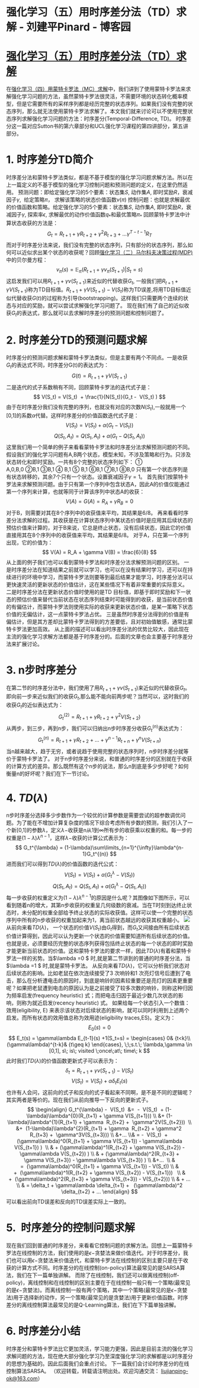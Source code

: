 
# 强化学习（五）用时序差分法（TD）求解 - 刘建平Pinard - 博客园






# [强化学习（五）用时序差分法（TD）求解](https://www.cnblogs.com/pinard/p/9529828.html)
在[强化学习（四）用蒙特卡罗法（MC）求解](https://www.cnblogs.com/pinard/p/9492980.html)中，我们讲到了使用蒙特卡罗法来求解强化学习问题的方法，虽然蒙特卡罗法很灵活，不需要环境的状态转化概率模型，但是它需要所有的采样序列都是经历完整的状态序列。如果我们没有完整的状态序列，那么就无法使用蒙特卡罗法求解了。本文我们就来讨论可以不使用完整状态序列求解强化学习问题的方法：时序差分(Temporal-Difference, TD)。
时序差分这一篇对应Sutton书的第六章部分和UCL强化学习课程的第四讲部分，第五讲部分。
# 1. 时序差分TD简介
时序差分法和蒙特卡罗法类似，都是不基于模型的强化学习问题求解方法。所以在上一篇定义的不基于模型的强化学习控制问题和预测问题的定义，在这里仍然适用。
预测问题：即给定强化学习的5个要素：状态集$S$, 动作集$A$, 即时奖励$R$，衰减因子$\gamma$,  给定策略$\pi$， 求解该策略的状态价值函数$v(\pi)$
控制问题：也就是求解最优的价值函数和策略。给定强化学习的5个要素：状态集$S$, 动作集$A$, 即时奖励$R$，衰减因子$\gamma$, 探索率$\epsilon$, 求解最优的动作价值函数$q_{*}$和最优策略$\pi_{*}$
回顾蒙特卡罗法中计算状态收获的方法是：
$$
G_t =R_{t+1} + \gamma R_{t+2} + \gamma^2R_{t+3}+...  \gamma^{T-t-1}R_{T}
$$
而对于时序差分法来说，我们没有完整的状态序列，只有部分的状态序列，那么如何可以近似求出某个状态的收获呢？回顾[强化学习（二）马尔科夫决策过程(MDP)](https://www.cnblogs.com/pinard/p/9426283.html)中的贝尔曼方程：
$$
v_{\pi}(s) = \mathbb{E}_{\pi}(R_{t+1} + \gamma v_{\pi}(S_{t+1}) | S_t=s) 
$$
这启发我们可以用$R_{t+1} + \gamma v(S_{t+1})$来近似的代替收获$G_t$, 一般我们把$R_{t+1} + \gamma V(S_{t+1})$称为TD目标值。$R_{t+1} + \gamma V(S_{t+1}) -V(S_t)$称为TD误差,将用TD目标值近似代替收获$G(t)$的过程称为引导(bootstrapping)。这样我们只需要两个连续的状态与对应的奖励，就可以尝试求解强化学习问题了。
现在我们有了自己的近似收获$G_t$的表达式，那么就可以去求解时序差分的预测问题和控制问题了。
# 2. 时序差分TD的预测问题求解
时序差分的预测问题求解和蒙特卡罗法类似，但是主要有两个不同点。一是收获$G_t$的表达式不同，时序差分G(t)的表达式为：
$$
G(t) = R_{t+1} + \gamma V(S_{t+1})
$$
二是迭代的式子系数稍有不同，回顾蒙特卡罗法的迭代式子是：
$$
V(S_t) = V(S_t)  + \frac{1}{N(S_t)}(G_t -  V(S_t) )
$$
由于在时序差分我们没有完整的序列，也就没有对应的次数$N(S_t)$,一般就用一个[0,1]的系数$\alpha$代替。这样时序差分的价值函数迭代式子是：
$$
V(S_t) = V(S_t)  + \alpha(G_t -  V(S_t) )
$$
$$
Q(S_t, A_t) = Q(S_t, A_t) +\alpha(G_t -  Q(S_t, A_t) )
$$
这里我们用一个简单的例子来看看蒙特卡罗法和时序差分法求解预测问题的不同。
假设我们的强化学习问题有A,B两个状态，模型未知，不涉及策略和行为。只涉及状态转化和即时奖励。一共有8个完整的状态序列如下：
① A,0,B,0 ②B,1 ③B,1 ④ B,1 ⑤ B,1 ⑥B,1 ⑦B,1 ⑧B,0
只有第一个状态序列是有状态转移的，其余7个只有一个状态。设置衰减因子$\gamma =1$。
首先我们按蒙特卡罗法来求解预测问题。由于只有第一个序列中包含状态A，因此A的价值仅能通过第一个序列来计算，也就等同于计算该序列中状态A的收获：
$$
V(A) = G(A) = R_A + \gamma R_B = 0
$$
对于B，则需要对其在8个序列中的收获值来平均，其结果是6/8。
再来看看时序差分法求解的过程。其收获是在计算状态序列中某状态价值时是应用其后续状态的预估价值来计算的，对于B来说，它总是终止状态，没有后续状态，因此它的价值直接用其在8个序列中的收获值来平均，其结果是6/8。
对于A，只在第一个序列出现，它的价值为：
$$
V(A) = R_A + \gamma V(B) = \frac{6}{8}
$$
从上面的例子我们也可以看到蒙特卡罗法和时序差分法求解预测问题的区别。
一是时序差分法在知道结果之前就可以学习，也可以在没有结果时学习，还可以在持续进行的环境中学习，而蒙特卡罗法则要等到最后结果才能学习，时序差分法可以更快速灵活的更新状态的价值估计，这在某些情况下有着非常重要的实际意义。
二是时序差分法在更新状态价值时使用的是TD 目标值，即基于即时奖励和下一状态的预估价值来替代当前状态在状态序列结束时可能得到的收获，是当前状态价值的有偏估计，而蒙特卡罗法则使用实际的收获来更新状态价值，是某一策略下状态价值的无偏估计，这一点蒙特卡罗法占优。
三是虽然时序差分法得到的价值是有偏估计，但是其方差却比蒙特卡罗法得到的方差要低，且对初始值敏感，通常比蒙特卡罗法更加高效。
从上面的描述可以看出时序差分法的优势比较大，因此现在主流的强化学习求解方法都是基于时序差分的。后面的文章也会主要基于时序差分法来扩展讨论。
# 3. n步时序差分
在第二节的时序差分法中，我们使用了用$R_{t+1} + \gamma v(S_{t+1})$来近似的代替收获$G_t$。即向前一步来近似我们的收获$G_t$,那么能不能向前两步呢？当然可以，这时我们的收获$G_t$的近似表达式为：
$$
G_t^{(2)} = R_{t+1} + \gamma  R_{t+2} +  \gamma^2V(S_{t+2})
$$
从两步，到三步，再到n步，我们可以归纳出n步时序差分收获$G_t^{(n)}$表达式为：
$$
G_t^{(n)} = R_{t+1} + \gamma  R_{t+2} + ... + \gamma^{n-1} R_{t+n}  + \gamma^nV(S_{t+n})  
$$
当n越来越大，趋于无穷，或者说趋于使用完整的状态序列时，n步时序差分就等价于蒙特卡罗法了。
对于n步时序差分来说，和普通的时序差分的区别就在于收获的计算方式的差异。那么既然有这个n步的说法，那么n到底是多少步好呢？如何衡量n的好坏呢？我们在下一节讨论。
# 4. $TD(\lambda)$
n步时序差分选择多少步数作为一个较优的计算参数是需要尝试的超参数调优问题。为了能在不增加计算复杂度的情况下综合考虑所有步数的预测，我们引入了一个新[0,1]的参数$\lambda$，定义$\lambda-$收获是n从1到$\infty$所有步的收获乘以权重的和。每一步的权重是$(1-\lambda)\lambda^{n-1}$，这样$\lambda-$收获的计算公式表示为：
$$
G_t^{\lambda} = (1-\lambda)\sum\limits_{n=1}^{\infty}\lambda^{n-1}G_t^{(n)}
$$
进而我们可以得到$TD(\lambda)$的价值函数的迭代公式：
$$
V(S_t) = V(S_t)  + \alpha(G_t^{\lambda} -  V(S_t) )
$$
$$
Q(S_t, A_t) = Q(S_t, A_t) +\alpha(G_t^{\lambda}-  Q(S_t, A_t) )
$$
每一步收获的权重定义为$(1-\lambda)\lambda^{n-1}$的原因是什么呢？其图像如下图所示，可以看到随着n的增大，其第n步收获的权重呈几何级数的衰减。当在T时刻到达终止状态时，未分配的权重全部给予终止状态的实际收获值。这样可以使一个完整的状态序列中所有的n步收获的权重加起来为1，离当前状态越远的收获其权重越小。
![](https://images2018.cnblogs.com/blog/1042406/201808/1042406-20180824163740251-607605293.jpg)
从前向来看$TD(\lambda)$， 一个状态的价值$V(S_t) $由$G_t$得到，而$G_t$又间接由所有后续状态价值计算得到，因此可以认为更新一个状态的价值需要知道所有后续状态的价值。也就是说，必须要经历完整的状态序列获得包括终止状态的每一个状态的即时奖励才能更新当前状态的价值。这和蒙特卡罗法的要求一样，因此$TD(\lambda)$有着和蒙特卡罗法一样的劣势。当$\lambda =0 $ 时,就是第二节讲到的普通的时序差分法，当$\lambda =1 $ 时,就是蒙特卡罗法。
从反向来看$TD(\lambda)$，它可以分析我们状态对后续状态的影响。比如老鼠在依次连续接受了3 次响铃和1 次亮灯信号后遭到了电击，那么在分析遭电击的原因时，到底是响铃的因素较重要还是亮灯的因素更重要呢？如果把老鼠遭到电击的原因认为是之前接受了较多次数的响铃，则称这种归因为频率启发(frequency heuristic) 式；而把电击归因于最近少数几次状态的影响，则称为就近启发(recency heuristic) 式。
如果给每一个状态引入一个数值：效用(eligibility, E) 来表示该状态对后续状态的影响，就可以同时利用到上述两个启发。而所有状态的效用值总称为效用迹(eligibility traces,ES)。定义为：
$$
E_0(s) = 0
$$
$$
E_t(s) = \gamma\lambda E_{t-1}(s) +1(S_t=s) = \begin{cases} 0& {t<k}\\ (\gamma\lambda)^{t-k}& {t\geq k} \end{cases}, \;\;s.t.\; \lambda,\gamma \in [0,1], s\; is\; visited \;once\;at\; time\; k
$$
此时我们$TD(\lambda)$的价值函数更新式子可以表示为：
$$
\delta_t = R_{t+1} + \gamma v(S_{t+1}) -V(S_t)
$$
$$
V(S_t) = V(S_t)  + \alpha\delta_tE_t(s)
$$
也许有人会问，这前向的式子和反向的式子看起来不同啊，是不是不同的逻辑呢？其实两者是等价的。现在我们从前向推导一下反向的更新式子。
$$
\begin{align} G_t^{\lambda} -  V(S_t)  &=  -  V(S_t)  + (1-\lambda)\lambda^{0}(R_{t+1} + \gamma V(S_{t+1})) \\ &+ (1-\lambda)\lambda^{1}(R_{t+1} + \gamma  R_{t+2} +  \gamma^2V(S_{t+2}))  \\ &+  (1-\lambda)\lambda^{2}(R_{t+1} + \gamma  R_{t+2} + \gamma^2  R_{t+3} +  \gamma^3V(S_{t+3})) \\ &+... \\& = -  V(S_t)  +  (\gamma\lambda)^0(R_{t+1} + \gamma V(S_{t+1}) - \gamma\lambda V(S_{t+1}) )  \\ & + (\gamma\lambda)^1(R_{t+2} + \gamma V(S_{t+2}) - \gamma\lambda V(S_{t+2}) ) \\ & + (\gamma\lambda)^2(R_{t+3} + \gamma V(S_{t+3}) - \gamma\lambda V(S_{t+3}) ) \\ &+...  \\ & =  (\gamma\lambda)^0(R_{t+1} + \gamma V(S_{t+1}) - V(S_t)) \\ & +  (\gamma\lambda)^1(R_{t+2} + \gamma V(S_{t+2}) - V(S_{t+1}))   \\ & +  (\gamma\lambda)^2(R_{t+3} + \gamma V(S_{t+3}) - V(S_{t+2})) \\ & + ... \\ & = \delta_t + \gamma\lambda \delta_{t+1} +   (\gamma\lambda)^2 \delta_{t+2} + ... \end{align}
$$
可以看出前向TD误差和反向的TD误差实际上一致的。
# 5.  时序差分的控制问题求解
现在我们回到普通的时序差分，来看看它控制问题的求解方法。回想上一篇蒙特卡罗法在线控制的方法，我们使用的是$\epsilon-$贪婪法来做价值迭代。对于时序差分，我们也可以用$\epsilon-$贪婪法来价值迭代，和蒙特卡罗法在线控制的区别主要只是在于收获的计算方式不同。时序差分的在线控制(on-policy)算法最常见的是SARSA算法，我们在下一篇单独讲解。
而除了在线控制，我们还可以做离线控制(off-policy)，离线控制和在线控制的区别主要在于在线控制一般只有一个策略(最常见的是$\epsilon-$贪婪法)。而离线控制一般有两个策略，其中一个策略(最常见的是$\epsilon-$贪婪法)用于选择新的动作，另一个策略(最常见的是贪婪法)用于更新价值函数。时序差分的离线控制算法最常见的是Q-Learning算法，我们在下下篇单独讲解。
# 6. 时序差分小结
时序差分和蒙特卡罗法比它更加灵活，学习能力更强，因此是目前主流的强化学习求解问题的方法，现在绝大部分强化学习乃至深度强化学习的求解都是以时序差分的思想为基础的。因此后面我们会重点讨论。
下一篇我们会讨论时序差分的在线控制算法SARSA。
（欢迎转载，转载请注明出处。欢迎沟通交流： liujianping-ok@163.com）





